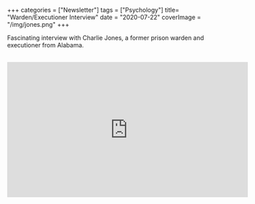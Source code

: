 +++
categories = ["Newsletter"]
tags = ["Psychology"]
title= "Warden/Executioner Interview"
date = "2020-07-22"
coverImage = "/img/jones.png"
+++

Fascinating interview with Charlie Jones, a former prison warden and executioner from Alabama.

<!--more-->

<br>

<iframe width="560" height="315" src="https://www.youtube.com/embed/wnuzlkwXZdQ" frameborder="0" allow="accelerometer; autoplay; encrypted-media; gyroscope; picture-in-picture" allowfullscreen></iframe>
